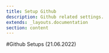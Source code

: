```yaml
---
title: Setup Github
description: Github related settings.
extends: _layouts.documentation
section: content
---
```


#Github Setups (21.06.2022)

